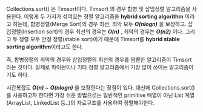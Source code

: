Collections.sort() 은 Timsort이다. Timsort 의 경우 합병 및 삽입정렬 알고리즘을 사용한다. 이렇게 두 가지가 섞여있는 정렬 알고리즘을 **hybrid sorting algorithm** 이라고 하는데, 합병정렬(Merge Sort)의 경우 최선, 최악 모두 ***O(nlogn)*** 을 보장하고. 삽입정렬(Insertion sort)의 경우 최선의 경우는 ***O(n)*** , 최악의 경우는 ***O(n2)*** 이다. 그리고 두 정렬 모두 안정 정렬(stable sort)이기 때문에 Timsort를 **hybrid stable sorting algorithm**이라고도 한다.

즉, 합병정렬의 최악의 경우와 삽입정렬의 최선의 경우를 짬뽕한 알고리즘이 Timsort 라는 것이다. 실제로 파이썬이나 기타 정렬 알고리즘에서 가장 많이 쓰이는 알고리즘이기도 하다.

시간복잡도 ***O(n)*** ~ ***O(nlogn)*** 을 보장한다는 장점이 있다. 대신에 Collections.sort()를 사용하고자 한다면 가장 쉬운 방법으로는 일반적인 primitive 배열이 아닌 List 계열(ArrayList, LinkedList 등..)의 자료구조를 사용하여 정렬해야한다.